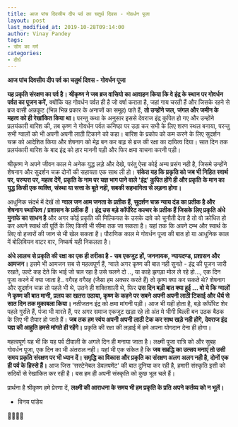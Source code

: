 ```yaml
---
title: आज पांच दिवसीय दीप पर्व का चतुर्थ दिवस - गोवर्धन पूजा
layout: post
last_modified_at: 2019-10-28T09:14:00
author: Vinay Pandey
tags:
- सोम का मर्म
categories:
- दीर्घ
---
```

**आज पांच दिवसीय दीप पर्व का चतुर्थ दिवस - गोवर्धन पूजा**

**यह प्रकृति संरक्षण का पर्व है।** 
**श्रीकृष्ण ने जब ब्रज वासियो का आवाहन किया कि वे इंद्र के स्थान पर गोवर्धन पर्वत का पूजन करें,** क्योंकि यह गोवर्धन पर्वत ही है जो वर्षा कराता है, जहां गाय चरती हैं और जिसके रहने से ब्रज वासी अन्नकूट (भिन्न भिन्न प्रकार के अनाजों का समूह) पाते हैं, **तो उन्होंने जल, जंगल और जमीन के महत्व को ही रेखांकित किया था।**  परन्तु कथा के अनुसार इससे देवराज इंद्र कुपित हो गए और उन्होंने प्रलयंकारी बारिश की, तब कृष्ण ने गोवर्धन पर्वत कनिष्ठा पर उठा कर सभी के लिए शरण स्थल बनाया, परन्तु सभी ग्वालों को भी अपनी अपनी लाठी टिकाने को कहा। बारिश के प्रकोप को कम करने के लिए सुदर्शन चक्र को आदेशित किया और शेषनाग को मेढ़ बन कर बाढ़ से ब्रज की रक्षा का दायित्व दिया। सात दिन तक प्रलयंकारी बारिश के बाद इंद्र को हार माननी पड़ी और फिर क्षमा याचना करनी पड़ी।

श्रीकृष्ण ने अपने जीवन काल मे अनेक युद्ध लड़े और देखे, परंतु ऐसा कोई अन्य प्रसंग नही है, जिसमे उन्होंने शेषनाग और सुदर्शन चक्र दोनों की सहायता एक साथ ली हो। **संकेत यह कि प्रकृति को जब भी निहित स्वार्थ पर, परम्परा पर, महत्व देंगें, प्रकृति के नाम पर यज्ञ भाग पाने वाले 'इंद्र' कुपित होंगे ही और प्रकृति के मान का युद्ध किसी एक व्यक्ति, संस्था या सत्ता के बूते नही, सबकी सहभागिता से लड़ना होगा।**

आधुनिक संदर्भ में देखें तो **ग्वाल जन आम जनता के प्रतीक हैं, सुदर्शन चक्र न्याय दंड का प्रतीक है और शेषनाग  स्थायित्व / प्रशासन के प्रतीक हैं । इंद्र उस बड़े कॉर्पोरेट कल्चर के प्रतीक हैं जिसके लिए प्रकृति अंधे मुनाफे का साधन है** और अगर कोई प्रकृति की मिल्कियत के उसके दावे को चुनौती देता है तो वो क्रोधित हो कर अपने स्वार्थ की पूर्ति के लिए किसी भी सीमा तक जा सकता है। यहां तक कि अपने दम्भ और स्वार्थ के लिए वो हजारों की जान से भी खेल सकता है। पौराणिक काल मे गोवर्धन पूजा की बात हो या आधुनिक काल में बोलिवियन वाटर वार, निष्कर्ष यही निकलता है।

**अंधे लालच से प्रकृति की रक्षा का एक ही तरीका है - सब एकजुट हों, जननायक, न्यायदण्ड, प्रशासन और आमजन।** इसमे भी आमजन सब से महत्वपूर्ण हैं, ग्वाले अगर कृष्ण की बात नही सुनते - इंद्र की पूजन जारी रखते, उल्टे कह देते कि भाई जो चल रहा है उसे चलने दो .., या काहे झगड़ा मोल ले रहे हो..., एक दिन पूजा करने में क्या जाता है.. वगैरह वगैरह (जैसा हम अक्सर करते हैं) तो कृष्ण क्या कर सकते थे? शेषनाग और सुदर्शन चक्र तो पहले भी थे, उतने ही शक्तिशाली थे, फिर **उस दिन बड़ी बात क्या हुई ...  वो ये कि ग्वालों ने कृष्ण की बात मानी, प्रलय का खतरा उठाया, कृष्ण के कहने पर सबने अपनी अपनी लाठी टिकाई और धैर्य से सात दिन तक मुकाबला किया।** नतीजतन इंद्र को क्षमा मांगनी पड़ी। आज भी यही होता है, बड़े कॉर्पोरेट शेर पहले गुर्राते हैं, पंजा भी मारते हैं, पर अगर समाज एकजुट खड़ा रहे तो अंत मे भीगी बिल्ली बन उठक बैठक के लिए भी तैयार हो जाते हैं। **जब तक हम स्वंय अपनी अपनी लाठी टेक कर साथ खड़े नही होंगे, देवराज इंद्र यज्ञ की आहुति हमसे मांगते ही रहेंगे।** प्रकृति की रक्षा की लड़ाई में हमे अपना योगदान देना ही होगा। 

महत्वपूर्ण यह भी कि यह पर्व दीवाली के अगले दिन ही मनाया जाता है। लक्ष्मी पूजा रात्रि को और सुबह गोवर्धन पूजा, एक दिन का भी अंतराल नही। यहां भी एक संकेत है कि **जब सम्रद्धि का उत्सव मनाएं तो उसी समय प्रकृति संरक्षण पर भी ध्यान दें। समृद्धि का विकास और प्रकृति का संरक्षण अलग अलग नही है, दोनों एक ही पर्व के हिस्से हैं।** आज जिस 'सस्टेनेबल डेवलपमेंट' की बात दुनिया कर रही है, हमारी संस्कृति इसी को सदियों से रेखांकित कर रही है। बस हम ही अपनी संस्कृति को कुछ भूल चले हैं। 

प्रार्थना है
श्रीकृष्ण हमे प्रेरणा दें, 
**लक्ष्मी की आराधना के समय भी हम प्रकृति के प्रति अपने कर्तव्य को न भूलें।** 

- विनय पांडेय

🙏🌷🌷🙏



